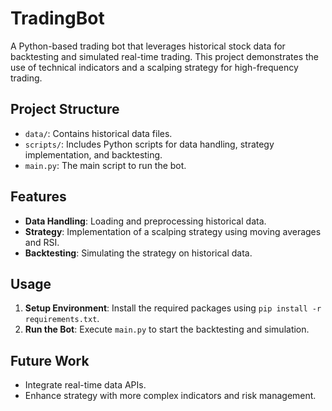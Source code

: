 # TradingBot

A Python-based trading bot that leverages historical stock data for backtesting and simulated real-time trading. This project demonstrates the use of technical indicators and a scalping strategy for high-frequency trading.

## Project Structure
- `data/`: Contains historical data files.
- `scripts/`: Includes Python scripts for data handling, strategy implementation, and backtesting.
- `main.py`: The main script to run the bot.

## Features
- **Data Handling**: Loading and preprocessing historical data.
- **Strategy**: Implementation of a scalping strategy using moving averages and RSI.
- **Backtesting**: Simulating the strategy on historical data.

## Usage
1. **Setup Environment**: Install the required packages using `pip install -r requirements.txt`.
2. **Run the Bot**: Execute `main.py` to start the backtesting and simulation.

## Future Work
- Integrate real-time data APIs.
- Enhance strategy with more complex indicators and risk management.


